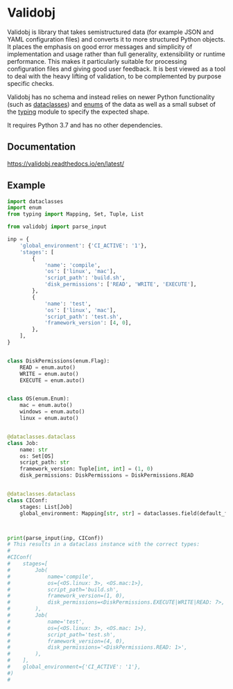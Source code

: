 # Validobj

Validobj is library that takes semistructured data (for example JSON and YAML
configuration files) and converts it to more structured Python objects. It
places the emphasis on good error messages and simplicity of implementation and
usage rather than full generality, extensibility or runtime performance. This
makes it particularly suitable for processing configuration files and giving
good user feedback. It is best viewed as a tool to deal with the heavy lifting
of validation, to be complemented by purpose specific checks.

Validobj has no schema and instead relies on newer Python functionality (such as
[dataclasses](https://docs.python.org/3/library/dataclasses.html)) and
[enums](https://docs.python.org/3/library/enum.html) of the data as well as a
small subset of the [typing](https://docs.python.org/3/library/typing.html)
module to specify the expected shape.

It requires Python 3.7 and has no other dependencies.

## Documentation

https://validobj.readthedocs.io/en/latest/

## Example

```python
import dataclasses
import enum
from typing import Mapping, Set, Tuple, List

from validobj import parse_input

inp = {
    'global_environment': {'CI_ACTIVE': '1'},
    'stages': [
        {
            'name': 'compile',
            'os': ['linux', 'mac'],
            'script_path': 'build.sh',
            'disk_permissions': ['READ', 'WRITE', 'EXECUTE'],
        },
        {
            'name': 'test',
            'os': ['linux', 'mac'],
            'script_path': 'test.sh',
            'framework_version': [4, 0],
        },
    ],
}


class DiskPermissions(enum.Flag):
    READ = enum.auto()
    WRITE = enum.auto()
    EXECUTE = enum.auto()


class OS(enum.Enum):
    mac = enum.auto()
    windows = enum.auto()
    linux = enum.auto()


@dataclasses.dataclass
class Job:
    name: str
    os: Set[OS]
    script_path: str
    framework_version: Tuple[int, int] = (1, 0)
    disk_permissions: DiskPermissions = DiskPermissions.READ


@dataclasses.dataclass
class CIConf:
    stages: List[Job]
    global_environment: Mapping[str, str] = dataclasses.field(default_factory=dict)



print(parse_input(inp, CIConf))
# This results in a dataclass instance with the correct types:
#
#CIConf(
#    stages=[
#        Job(
#            name='compile',
#            os={<OS.linux: 3>, <OS.mac:1>},
#            script_path='build.sh',
#            framework_version=(1, 0),
#            disk_permissions=<DiskPermissions.EXECUTE|WRITE|READ: 7>,
#        ),
#        Job(
#            name='test',
#            os={<OS.linux: 3>, <OS.mac: 1>},
#            script_path='test.sh',
#            framework_version=(4, 0),
#            disk_permissions='<DiskPermissions.READ: 1>',
#        ),
#    ],
#    global_environment={'CI_ACTIVE': '1'},
#)
#
```
